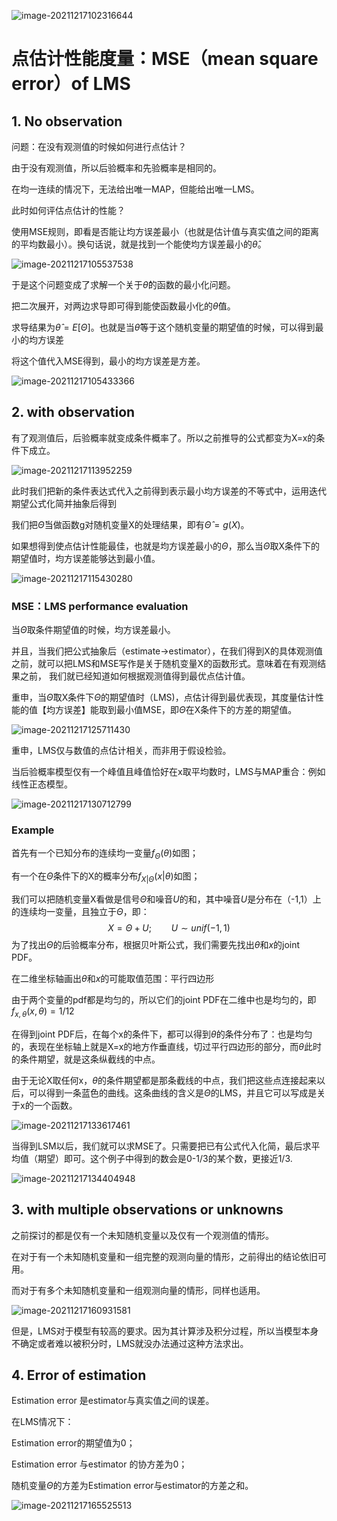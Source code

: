 ![image-20211217102316644](https://gitee.com/joy_thestraydog/typora/raw/master/img/image-20211217102316644.png)



# 点估计性能度量：MSE（mean square error）of LMS

## 1. No observation

问题：在没有观测值的时候如何进行点估计？

由于没有观测值，所以后验概率和先验概率是相同的。

在均一连续的情况下，无法给出唯一MAP，但能给出唯一LMS。

此时如何评估点估计的性能？

使用MSE规则，即看是否能让均方误差最小（也就是估计值与真实值之间的距离的平均数最小）。换句话说，就是找到一个能使均方误差最小的$\hat{\theta}$。

![image-20211217105537538](https://gitee.com/joy_thestraydog/typora/raw/master/img/image-20211217105537538.png)

于是这个问题变成了求解一个关于$\hat{\theta}$​的函数的最小化问题。

把二次展开，对两边求导即可得到能使函数最小化的$\hat{\theta}$​值。

求导结果为$\hat{\theta}=E[\Theta]$。也就是当$\hat{\theta}$​等于这个随机变量的期望值的时候，可以得到最小的均方误差

将这个值代入MSE得到，最小的均方误差是方差。

![image-20211217105433366](https://gitee.com/joy_thestraydog/typora/raw/master/img/image-20211217105433366.png)

## 2. with observation

有了观测值后，后验概率就变成条件概率了。所以之前推导的公式都变为X=x的条件下成立。

![image-20211217113952259](https://gitee.com/joy_thestraydog/typora/raw/master/img/image-20211217113952259.png)

此时我们把新的条件表达式代入之前得到表示最小均方误差的不等式中，运用迭代期望公式化简并抽象后得到

我们把$\hat{\Theta}$当做函数g对随机变量X的处理结果，即有$\hat{\Theta}=g(X)$​。

如果想得到使点估计性能最佳，也就是均方误差最小的$\Theta$，那么当$\Theta$取X条件下的期望值时，均方误差能够达到最小值。

![image-20211217115430280](https://gitee.com/joy_thestraydog/typora/raw/master/img/image-20211217115430280.png)

### MSE：LMS performance evaluation

当$\Theta$取条件期望值的时候，均方误差最小。

并且，当我们把公式抽象后（estimate→estimator），在我们得到X的具体观测值之前，就可以把LMS和MSE写作是关于随机变量X的函数形式。意味着在有观测结果之前， 我们就已经知道如何根据观测值得到最优点估计值。

重申，当$\hat{\Theta}$取X条件下$\Theta$的期望值时（LMS)，点估计得到最优表现，其度量估计性能的值【均方误差】能取到最小值MSE，即$\Theta$在X条件下的方差的期望值。

![image-20211217125711430](https://gitee.com/joy_thestraydog/typora/raw/master/img/image-20211217125711430.png)

重申，LMS仅与数值的点估计相关，而非用于假设检验。

当后验概率模型仅有一个峰值且峰值恰好在x取平均数时，LMS与MAP重合：例如线性正态模型。

![image-20211217130712799](https://gitee.com/joy_thestraydog/typora/raw/master/img/image-20211217130712799.png)

### Example

首先有一个已知分布的连续均一变量$f_\Theta(\theta)$如图；

有一个在$\Theta$条件下的X的概率分布$f_{X|\Theta}(x|\theta)$​如图；

我们可以把随机变量X看做是信号$\Theta$和噪音$U$的和，其中噪音$U$是分布在（-1,1）上的连续均一变量，且独立于$\Theta$，即：
$$
X=\Theta+U; \qquad U\sim unif(-1,1)
$$
为了找出$\Theta$的后验概率分布，根据贝叶斯公式，我们需要先找出$\theta$和$x$的joint PDF。

在二维坐标轴画出$\theta$和$x$的可能取值范围：平行四边形

由于两个变量的pdf都是均匀的，所以它们的joint PDF在二维中也是均匀的，即$f_{x,\theta}(x,\theta)=1/12$

在得到joint PDF后，在每个x的条件下，都可以得到$\theta$的条件分布了：也是均匀的，表现在坐标轴上就是X=x的地方作垂直线，切过平行四边形的部分，而$\theta$此时的条件期望，就是这条纵截线的中点。

由于无论X取任何x，$\theta$的条件期望都是那条截线的中点，我们把这些点连接起来以后，可以得到一条蓝色的曲线。这条曲线的含义是$\Theta$的LMS，并且它可以写成是关于x的一个函数。

![image-20211217133617461](https://gitee.com/joy_thestraydog/typora/raw/master/img/image-20211217133617461.png)

当得到LSM以后，我们就可以求MSE了。只需要把已有公式代入化简，最后求平均值（期望）即可。这个例子中得到的数会是0-1/3的某个数，更接近1/3.

![image-20211217134404948](https://gitee.com/joy_thestraydog/typora/raw/master/img/image-20211217134404948.png)

## 3. with multiple observations or unknowns

之前探讨的都是仅有一个未知随机变量以及仅有一个观测值的情形。

在对于有一个未知随机变量和一组完整的观测向量的情形，之前得出的结论依旧可用。

而对于有多个未知随机变量和一组观测向量的情形，同样也适用。

![image-20211217160931581](https://gitee.com/joy_thestraydog/typora/raw/master/img/image-20211217160931581.png)

但是，LMS对于模型有较高的要求。因为其计算涉及积分过程，所以当模型本身不确定或者难以被积分时，LMS就没办法通过这种方法求出。

## 4. Error of estimation

Estimation error 是estimator与真实值之间的误差。

在LMS情况下：

Estimation error的期望值为0；

Estimation error 与estimator 的协方差为0；

随机变量$\Theta$的方差为Estimation error与estimator的方差之和。

![image-20211217165525513](https://gitee.com/joy_thestraydog/typora/raw/master/img/image-20211217165525513.png)